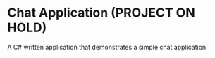 # Chat Application (PROJECT ON HOLD)
A C# written application that demonstrates a simple chat application.
